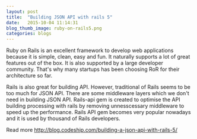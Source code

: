 ```yaml
---
layout: post
title:  "Building JSON API with rails 5"
date:   2015-10-04 11:14:31
blog_thumb_image: ruby-on-rails5.png
categories: blogs
---
```

Ruby on Rails is an excellent framework to develop web applications because it is simple, clean, easy and fun. It naturally supports a lot of great features out of the box. It is also supported by a large developer community. That's why many startups has been choosing RoR for their architecture so far.

Rails is also great for building API. However, traditional of Rails seems to be too much for JSON API. There are some middleware layers which we don't need in building JSON API. Rails-api gem is created to optimise the API building processing with rails by removing unnesscessary middleware to speed up the performance. Rails API gem becomes very popular nowadays and it is used by thousand of Rails developers.

Read more http://blog.codeship.com/building-a-json-api-with-rails-5/